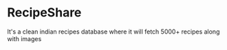 # RecipeShare
It's a clean indian recipes database where it will fetch 5000+ recipes along with images
